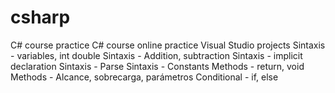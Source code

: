 # csharp
C# course practice
C# course online practice
Visual Studio projects
Sintaxis - variables, int double
Sintaxis - Addition, subtraction
Sintaxis - implicit declaration
Sintaxis - Parse
Sintaxis - Constants
Methods - return, void
Methods - Alcance, sobrecarga, parámetros
Conditional - if, else
